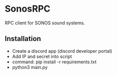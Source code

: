 # SonosRPC
RPC client for SONOS sound systems.

## Installation
- Create a discord app (discord developer portal)
- Add IP and secret into script
- command: pip install -r requirements.txt
- python3 main.py
